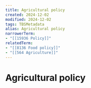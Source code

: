 ```yaml
---
title: Agricultural policy
created: 2024-12-02
modified: 2024-12-02
tags: TBSMetadata
alias: Agricultural policy
narrowerTerm:
- "[[15936 Policy]]"
relatedTerm:
- "[[8136 Food policy]]"
- "[[564 Agriculture]]"
---
```

# Agricultural policy
